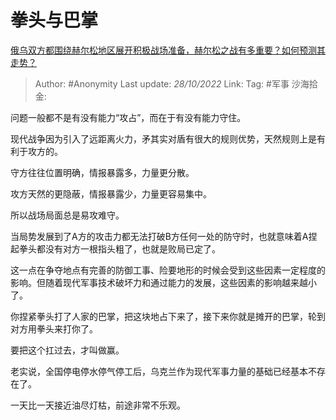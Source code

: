 # 拳头与巴掌
[俄乌双方都围绕赫尔松地区展开积极战场准备，赫尔松之战有多重要？如何预测其走势？](https://www.zhihu.com/question/561250343/answer/2724717106)

> Author: #Anonymity
> Last update: *28/10/2022*
> Link:
> Tag: #军事
> 沙海拾金:

问题一般都不是有没有能力“攻占”，而在于有没有能力守住。

现代战争因为引入了远距离火力，矛其实对盾有很大的规则优势，天然规则上是有利于攻方的。

守方往往位置明确，情报暴露多，力量更分散。

攻方天然的更隐蔽，情报暴露少，力量更容易集中。

所以战场局面总是易攻难守。

当局势发展到了A方的攻击力都无法打破B方任何一处的防守时，也就意味着A捏起拳头都没有对方一根指头粗了，也就是败局已定了。

这一点在争夺地点有完善的防御工事、险要地形的时候会受到这些因素一定程度的影响。但随着现代军事技术破坏力和通过能力的发展，这些因素的影响越来越小了。

你捏紧拳头打了人家的巴掌，把这块地占下来了，接下来你就是摊开的巴掌，轮到对方用拳头来打你了。

要把这个扛过去，才叫做赢。

老实说，全国停电停水停气停工后，乌克兰作为现代军事力量的基础已经基本不存在了。

一天比一天接近油尽灯枯，前途非常不乐观。
